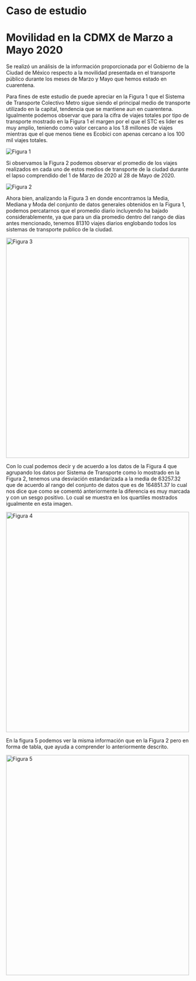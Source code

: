 # Caso de estudio
# Movilidad en la CDMX de Marzo a Mayo 2020

Se realizó un análisis de la información proporcionada por el Gobierno de la Ciudad de México respecto a la movilidad presentada en el transporte público durante los meses de Marzo y Mayo que hemos estado en cuarentena.

Para fines de este estudio de puede apreciar en la Figura 1 que el Sistema de Transporte Colectivo Metro sigue siendo el principal medio de transporte utilizado en la capital, tendencia que se mantiene aun en cuarentena. Igualmente podemos observar que para la cifra de viajes totales por tipo de transporte mostrado en la Figura 1 el margen por el que el STC es lider es muy amplio, teniendo como valor cercano a los 1.8 millones de viajes mientras que el que menos tiene es Ecobici con apenas cercano a los 100 mil viajes totales.

<img src="https://ujurado.github.io/wikiprobabilidad/assets/images/histo1.png" alt="Figura 1">

Si observamos la Figura 2 podemos observar el promedio de los viajes realizados en cada uno de estos medios de transporte de la ciudad durante el lapso comprendido del 1 de Marzo de 2020 al 28 de Mayo de 2020.

<img src="https://ujurado.github.io/wikiprobabilidad/assets/images/histo2.png" alt="Figura 2">

Ahora bien, analizando la Figura 3 en donde encontramos la Media, Mediana y Moda del conjunto de datos generales obtenidos en la Figura 1, podemos percatarnos que el promedio diario incluyendo ha bajado considerablemente, ya que para un día promedio dentro del rango de días antes mencionado, tenemos 81310 viajes diarios englobando todos los sistemas de transporte publico de la ciudad.

<img src="https://ujurado.github.io/wikiprobabilidad/assets/images/datos_noagrupado.png" alt="Figura 3" width="500" height="600">

Con lo cual podemos decir y de acuerdo a los datos de la Figura 4 que agrupando los datos por Sistema de Transporte como lo mostrado en la Figura 2, tenemos una desviación estandarizada a la media de 63257.32 que de acuerdo al rango del conjunto de datos que es de 164851.37 lo cual nos dice que como se comentó anteriormente la diferencia es muy marcada y con un sesgo positivo. Lo cual se muestra en los quartiles mostrados igualmente en esta imagen.

<img src="https://ujurado.github.io/wikiprobabilidad/assets/images/info_agrupado.png" alt="Figura 4" width="500" height="600">

En la figura 5 podemos ver la misma información que en la Figura 2 pero en forma de tabla, que ayuda a comprender lo anteriormente descrito.

<img src="https://ujurado.github.io/wikiprobabilidad/assets/images/resumen_grupos.png" alt="Figura 5" width="500" height="600">
